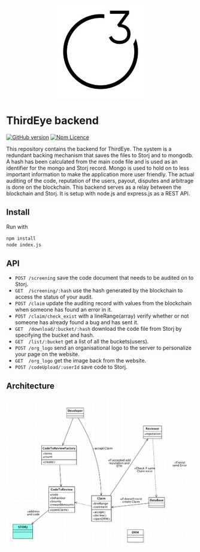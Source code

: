 <p align="center">
  <img src="./documentation/logo.png" height="250" /></img>
</p>

# ThirdEye backend

[![GitHub version](https://badge.fury.io/gh/ThirdEyeTeam%2Fbackend.svg)](https://badge.fury.io/gh/ThirdEyeTeam%2Fbackend)
[![Npm Licence](https://img.shields.io/npm/l/redaction.svg)](https://www.npmjs.com/package/redaction)

This repository contains the backend for ThirdEye.
The system is a redundant backing mechanism that saves the files to Storj and to mongodb.
A hash has been calculated from the main code file and is used as an identifier for the mongo and Storj record.
Mongo is used to hold on to less important information to make the application more user friendly. The actual auditing of the code, reputation of the users, payout, disputes and arbitrage is done on the blockchain. This backend serves as a relay between the blockchain and Storj. It is setup with node.js and express.js as a REST API.

## Install
Run with
  ```bash
  npm install
  node index.js
  ```
 ## API
 
* `POST /screening` save the code document that needs to be audited on to Storj.
* `GET  /screening/:hash` use the hash generated by the blockchain to access the status of your audit.
* `POST /claim` update the auditing record with values from the blockchain when someone has found an error in it.
* `POST /claim/check_exist` with a lineRange(array) verify whether or not someone has already found a bug and has sent it.
* `GET  /download/:bucket/:hash` download the code file from Storj by specifying the bucket and hash.
* `GET  /list/:bucket` get a list of all the buckets(users).
* `POST /org_logo` send an organisational logo to the server to personalize your page on the website.
* `GET  /org_logo` get the image back from the website.
* `POST /codeUpload/:userId` save code to Storj.

 ## Architecture
<p>
  <img src="./documentation/graph.png" height="400" />
</p>
